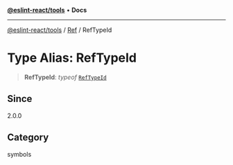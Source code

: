[**@eslint-react/tools**](../../../README.md) • **Docs**

***

[@eslint-react/tools](../../../README.md) / [Ref](../README.md) / RefTypeId

# Type Alias: RefTypeId

> **RefTypeId**: *typeof* [`RefTypeId`](../variables/RefTypeId.md)

## Since

2.0.0

## Category

symbols
